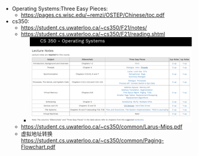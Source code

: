 - Operating Systems:Three Easy Pieces:
  - https://pages.cs.wisc.edu/~remzi/OSTEP/Chinese/toc.pdf
- cs350: 
  - https://student.cs.uwaterloo.ca/~cs350/F21/notes/
  - https://student.cs.uwaterloo.ca/~cs350/F21/reading.shtml
    - ![image-20221229233209436](./img/reference/image-20221229233209436.png)
  - https://student.cs.uwaterloo.ca/~cs350/common/Larus-Mips.pdf
  - 虚拟地址转换 https://student.cs.uwaterloo.ca/~cs350/common/Paging-Flowchart.pdf